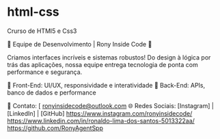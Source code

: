# html-css
 Crurso de HTMl5 e Css3

🚀 Equipe de Desenvolvimento | Rony Inside Code 🚀

Criamos interfaces incríveis e sistemas robustos! Do design à lógica por trás das aplicações, nossa equipe entrega tecnologia de ponta com performance e segurança.

🔹 Front-End: UI/UX, responsividade e interatividade
🔹 Back-End: APIs, banco de dados e performance

📩 Contato: [ ronyinsidecode@outlook.com
🌐 Redes Sociais: [Instagram] | [LinkedIn] | [GitHub]
https://www.instagram.com/ronyinsidecode/
https://www.linkedin.com/in/ronaldo-lima-dos-santos-5013322aa/
https://github.com/RonyAgentSpp
